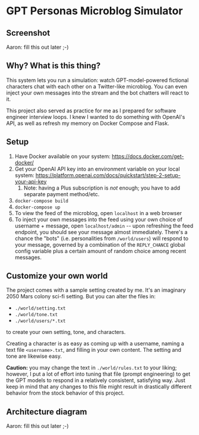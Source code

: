# GPT Personas Microblog Simulator

## Screenshot

Aaron: fill this out later ;-)

## Why? What is this thing?

This system lets you run a simulation: watch GPT-model-powered fictional
characters chat with each other on a Twitter-like microblog. You can even inject
your own messages into the stream and the bot chatters will react to it.

This project also served as practice for me as I prepared for software engineer
interview loops. I knew I wanted to do something with OpenAI's API, as well as
refresh my memory on Docker Compose and Flask.

## Setup

1. Have Docker available on your system: https://docs.docker.com/get-docker/
1. Get your OpenAI API key into an environment variable on your local system: https://platform.openai.com/docs/quickstart/step-2-setup-your-api-key
    1. Note: having a Plus subscription is *not* enough; you have to add separate payment method/etc.
1. `docker-compose build`
1. `docker-compose up`
1. To view the feed of the microblog, open `localhost` in a web browser
1. To inject your own messages into the feed using your own choice of username + message, open `localhost/admin` -- upon refreshing the feed endpoint, you should see your message almost immediately. There's a chance the "bots" (i.e. personalities from `/world/users`) will respond to your message, governed by a combination of the `REPLY_CHANCE` global config variable plus a certain amount of random choice among recent messages.

## Customize your own world

The project comes with a sample setting created by me. It's an imaginary 2050
Mars colony sci-fi setting. But you can alter the files in:

* `./world/setting.txt`
* `./world/tone.txt`
* `./world/users/*.txt`

to create your own setting, tone, and characters.

Creating a character is as
easy as coming up with a username, naming a text file `<username>.txt`, and
filling in your own content. The setting and tone are likewise easy.

**Caution:** you may change the text in `./world/rules.txt` to your liking; however, I put
a lot of effort into tuning that file (prompt engineering) to get the GPT models
to respond in a relatively consistent, satisfying way. Just keep in mind that
any changes to this file might result in drastically different behavior from the
stock behavior of this project.

## Architecture diagram

Aaron: fill this out later ;-)